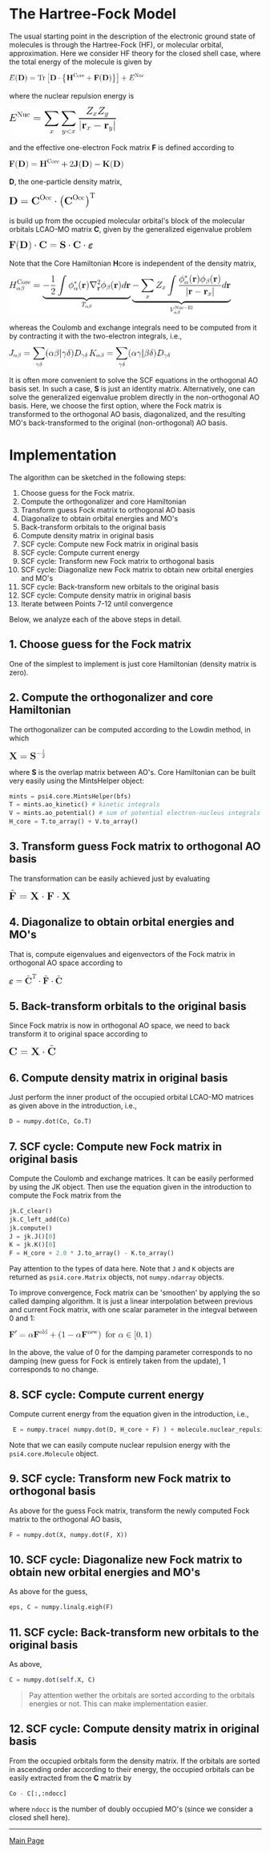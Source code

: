 # The Hartree-Fock Model

The usual starting point in the description of the electronic ground state
of molecules is through the Hartree-Fock (HF), or molecular orbital, approximation.
Here we consider HF theory for the closed shell case,
where the total energy of the molecule is given by

<img src="../../doc/figures/equations/energy.png" height="20"/>

where the nuclear repulsion energy is

<img src="../../doc/figures/equations/nuclear-repulsion-energy.png" height="55"/>

and the effective one-electron Fock matrix **F** is defined according to

<img src="../../doc/figures/equations/fock-matrix.png" height="20"/>

**D**, the one-particle density matrix,

<img src="../../doc/figures/equations/density-matrix.png" height="30"/>

is build up from the occupied molecular orbital's block of the molecular orbitals LCAO-MO matrix
**C**, given by the generalized eigenvalue problem

<img src="../../doc/figures/equations/orbital-energies.png" height="20"/>

Note that the Core Hamiltonian **H**core is independent of the density matrix,

<img src="../../doc/figures/equations/core-hamiltonian.png" height="80"/>

whereas the Coulomb and exchange integrals need to be computed from it
by contracting it with the two-electron integrals, i.e.,

<img src="../../doc/figures/equations/j-matrix-scf.png" height="40"/>
<img src="../../doc/figures/equations/k-matrix-scf.png" height="40"/>

It is often more convenient to solve the SCF equations in the orthogonal AO basis set.
In such a case, **S** is just an identity matrix. Alternatively, one can solve the generalized
eigenvalue problem directly in the non-orthogonal AO basis. Here, we choose the first option,
where the Fock matrix is transformed to the orthogonal AO basis, diagonalized, and the resulting 
MO's back-transformed to the original (non-orthogonal) AO basis.


# Implementation

The algorithm can be sketched in the following steps:
  1. Choose guess for the Fock matrix. 
  2. Compute the orthogonalizer and core Hamiltonian
  3. Transform guess Fock matrix to orthogonal AO basis
  4. Diagonalize to obtain orbital energies and MO's
  5. Back-transform orbitals to the original basis
  6. Compute density matrix in original basis
  7. SCF cycle: Compute new Fock matrix in original basis
  8. SCF cycle: Compute current energy
  9. SCF cycle: Transform new Fock matrix to orthogonal basis
  10. SCF cycle: Diagonalize new Fock matrix to obtain new orbital energies and MO's
  11. SCF cycle: Back-transform new orbitals to the original basis
  12. SCF cycle: Compute density matrix in original basis
  13. Iterate between Points 7-12 until convergence

Below, we analyze each of the above steps in detail.

## 1. Choose guess for the Fock matrix

One of the simplest to implement is just core Hamiltonian (density matrix is zero).

## 2. Compute the orthogonalizer and core Hamiltonian

The orthogonalizer can be computed according to the Lowdin method,
in which 

<img src="../../doc/figures/equations/orthogonalizer.png" height="20"/>

where **S** is the overlap matrix between AO's. Core Hamiltonian can be built
very easily using the MintsHelper object:
```python
mints = psi4.core.MintsHelper(bfs)
T = mints.ao_kinetic() # kinetic integrals
V = mints.ao_potential() # sum of potential electron-nucleus integrals over all nuclei
H_core = T.to_array() + V.to_array()
```

## 3. Transform guess Fock matrix to orthogonal AO basis

The transformation can be easily achieved just by evaluating

<img src="../../doc/figures/equations/fock-transform.png" height="20"/>

## 4. Diagonalize to obtain orbital energies and MO's

That is, compute eigenvalues and eigenvectors of the Fock matrix in orthogonal AO space
according to

<img src="../../doc/figures/equations/diagonalization.png" height="20"/>

## 5. Back-transform orbitals to the original basis

Since Fock matrix is now in orthogonal AO space, we need to back transform it
to original space according to

<img src="../../doc/figures/equations/backtransform.png" height="20"/>

## 6. Compute density matrix in original basis

Just perform the inner product of the occupied orbital LCAO-MO matrices
as given above in the introduction, i.e.,
```python
D = numpy.dot(Co, Co.T)
```

## 7. SCF cycle: Compute new Fock matrix in original basis

Compute the Coulomb and exchange matrices. It can be easily performed by using the JK object.
Then use the equation given in the introduction to compute the Fock matrix from the
```python
jk.C_clear()
jk.C_left_add(Co)
jk.compute()
J = jk.J()[0]
K = jk.K()[0]
F = H_core + 2.0 * J.to_array() - K.to_array()
```
Pay attention to the types of data here. Note that `J` and `K` objects are returned as `psi4.core.Matrix` objects,
not `numpy.ndarray` objects.

To improve convergence, Fock matrix can be 'smoothen' by applying the so called damping algorithm.
It is just a linear interpolation between previous and current Fock matrix, with one scalar parameter in the integval between
0 and 1: 

<img src="../../doc/figures/equations/fock-damping.png" height="20"/>

In the above, the value of 0 for the damping parameter 
corresponds to no damping (new guess for Fock is entirely taken from the update), 1 corresponds to no change.

## 8. SCF cycle: Compute current energy

Compute current energy from the equation given in the introduction, i.e.,
```python
 E = numpy.trace( numpy.dot(D, H_core + F) ) + molecule.nuclear_repulsion_energy()
```
Note that we can easily compute nuclear repulsion energy with the `psi4.core.Molecule` object.

## 9. SCF cycle: Transform new Fock matrix to orthogonal basis

As above for the guess Fock matrix, transform the newly computed Fock matrix to the orthogonal AO basis,
```python
F = numpy.dot(X, numpy.dot(F, X))
```

## 10. SCF cycle: Diagonalize new Fock matrix to obtain new orbital energies and MO's

As above for the guess,
```python
eps, C = numpy.linalg.eigh(F)
```

## 11. SCF cycle: Back-transform new orbitals to the original basis

As above,
```python
C = numpy.dot(self.X, C)
```
> Pay attention wether the orbitals are sorted according to the orbitals energies or not.
> This can make implementation easier.
 
## 12. SCF cycle: Compute density matrix in original basis

From the occupied orbitals form the density matrix. If the orbitals are sorted in ascending order
according to their energy, the occupied orbitals
can be easily extracted from the **C** matrix by
```python
Co - C[:,:ndocc]
```
where `ndocc` is the number of doubly occupied MO's (since we consider a closed shell here).

-----------

[Main Page](https://github.com/globulion/qc-workshop)

